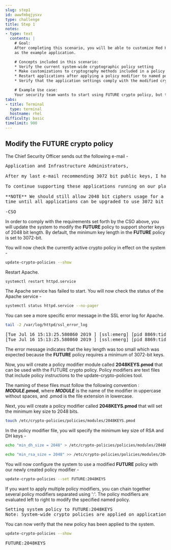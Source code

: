 ```yaml
---
slug: step1
id: awwfmbqjysxv
type: challenge
title: Step 1
notes:
- type: text
  contents: |
    # Goal:
    After completing this scenario, you will be able to customize Red Hat Enterprise Linux's system-wide cryptographic policies.  The scenario uses the Apache web server
    as the example application.

    # Concepts included in this scenario:
    * Verify the current system-wide cryptographic policy setting
    * Make customizations to cryptography methods included in a policy
    * Restart applications after applying a policy modifier to named policy
    * Verify that the application settings comply with the modified cryptographic policies

    # Example Use case:
    Your security team wants to start using FUTURE crypto policy, but the applications still need time to catch up. Your team needs to modify the FUTURE crypto policy to balance the needs of the security and application teams.
tabs:
- title: Terminal
  type: terminal
  hostname: rhel
difficulty: basic
timelimit: 900
---
```

## Modify the FUTURE crypto policy

The Chief Security Officer sends out the following e-mail -
<pre class="file">
Application and Infrastructure Administrators,

After my last e-mail recommending 3072 bit public keys, I have received few concerns that some applications would need additional time for migration.

To continue supporting these applications running on our platform, and to provide more time for these applications to upgrade, my recommendation is to disallow TLS (1.0, and 1.1), and not allow SHA-1 hash usage.

**NOTE** We should still allow 2048 bit ciphers usage for a certain period of
time until all applications can be upgraded to use 3072 bit keys.

-CSO
</pre>

In order to comply with the requirements set forth by the CSO above, you will update the system to modify the **FUTURE** policy to support shorter keys of 2048 bit length. By default, the minimum key length in the **FUTURE** policy is set to 3072-bit.

You will now check the currently active crypto policy in effect on the system -

```bash
update-crypto-policies --show
```

Restart Apache.

```bash
systemctl restart httpd.service
```

The Apache service has failed to start. You will now check the status of the Apache service -

```bash
systemctl status httpd.service --no-pager
```

You can see a more specific error message in the SSL error log for Apache.

```bash
tail -2 /var/log/httpd/ssl_error_log
```

<pre class="file">
[Tue Jul 16 15:13:25.580860 2019 ] [ssl:emerg] [pid 8869:tid 140233336588544] AH02562: Failed to configure certificate fe80::42:acff:fe11:b:443:0 (with chain), check /etc/pki/tls/certs/localhost.crt
[Tue Jul 16 15:13:25.580860 2019 ] [ssl:emerg] [pid 8869:tid 140233336588544] SSL Library Error: error: 140AB18F: SSL routines: SSL_CTX_use_certificate:ee key too small
</pre>

The error message indicates that the key length was too small which was expected because
the **FUTURE** policy requires a minimum of 3072-bit keys.

Now, you will create a policy modifier module called **2048KEYS.pmod** that can be used with the FUTURE crypto policy. Policy modifiers are text files that include policy instructions to the update-crypto-policies tool.

The naming of these files must follow the following convention : **_MODULE_.pmod**, where **_MODULE_** is the name of the modifier in uppercase without spaces, and .pmod is the file extension in lowercase.

Next, you will create a policy modifier called **2048KEYS.pmod** that will set the minimum key size to 2048 bits.

```bash
touch /etc/crypto-policies/policies/modules/2048KEYS.pmod
```

In the policy modifier file, you will specify the minimum key size of RSA and DH keys -

```bash
echo "min_dh_size = 2048" > /etc/crypto-policies/policies/modules/2048KEYS.pmod
```

```bash
echo "min_rsa_size = 2048" >> /etc/crypto-policies/policies/modules/2048KEYS.pmod
```

You will now configure the system to use a modified **FUTURE** policy with our newly created policy modifier -

```bash
update-crypto-policies --set FUTURE:2048KEYS
```

If you want to apply multiple policy modifiers, you can chain together several policy modifiers separated using ':'.
The policy modifiers are evaluated left to right to modify the specified named policy.

<pre class="file">
Setting system policy to FUTURE:2048KEYS
Note: System-wide crypto policies are applied on application start-up. It is recommended to restart the system for the change to policies to fully take place.
</pre>

You can now verify that the new policy has been applied to the system.

```bash
update-crypto-policies --show
```

<pre class="file">
FUTURE:2048KEYS
</pre>
